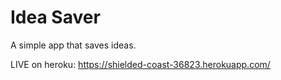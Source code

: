 # Idea Saver
A simple app that saves ideas.

LIVE on heroku:
https://shielded-coast-36823.herokuapp.com/
